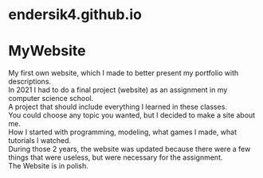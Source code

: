 # endersik4.github.io
# MyWebsite
My first own website, which I made to better present my portfolio with descriptions.<br/>
In 2021 I had to do a final project (website) as an assignment in my computer science school.<br/> 
A project that should include everything I learned in these classes. <br/>
You could choose any topic you wanted, but I decided to make a site about me.<br/>
How I started with programming, modeling, what games I made, what tutorials I watched.<br/>
During those 2 years, the website was updated because there were a few things that were useless, but were necessary for the assignment.<br/>
The Website is in polish.<br/>
